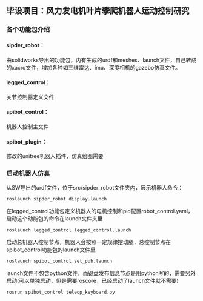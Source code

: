 ## 毕设项目：风力发电机叶片攀爬机器人运动控制研究

### 各个功能包介绍

#### sipder_robot：

由solidworks导出的功能包，内有生成的urdf和meshes、launch文件，自己转成的xacro文件，增加各种如三维雷达、imu、深度相机的gazebo仿真文件。

#### legged_control：

关节控制器定义文件

#### spibot_control：

机器人控制主文件

#### spibot_plugin：

修改的unitree机器人插件，仿真绘图需要

### 启动机器人仿真

从SW导出的urdf文件，位于src/sipder_robot文件夹内，展示机器人命令：

    roslaunch sipder_robot display.launch 

在legged_control功能包定义机器人的电机控制和pid配置robot_control.yaml，启动这个动能包的命令在launch文件夹里

    roslaunch legged_control legged_control.launch

启动总机器人控制节点，机器人会按照一定规律摆动腿，总控制节点在spibot_control功能包的launch文件里

    roslaunch spibot_control set_pub.launch 

launch文件不包含python文件，而键盘发布信息节点是用python写的，需要另外启动(可以单独启动，但是需要roscore，已经启动了launch文件就不需要)

    rosrun spibot_control teleop_keyboard.py
